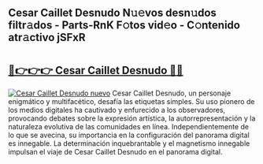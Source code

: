 ## Cesar Caillet Desnudo N𝚞𝚎vos desn𝚞dos filtr𝚊dos - Parts-RnK F𝚘tos vid𝚎o - C𝚘ntenido atr𝚊ctivo jSFxR

# <h2><a href="http://mb7fyk.tromn.icu/?c=Cesar+Caillet+Desnudo">🔗👉👉👉 Cesar Caillet Desnudo 🔗🔗</a></h2>

[![Cesar Caillet Desnudo nuevo](https://i.imgur.com/pEAQMta.gif)](http://mb7fyk.tromn.icu/?c=Cesar+Caillet+Desnudo)
Cesar Caillet Desnudo, un personaje enigmático y multifacético, desafía las etiquetas simples. Su uso pionero de los medios digitales ha cautivado y enfurecido a los observadores, provocando debates sobre la expresión artística, la autorrepresentación y la naturaleza evolutiva de las comunidades en línea. Independientemente de lo que se avecina, su importancia en la configuración del panorama digital es innegable. La determinación inquebrantable y el magnetismo innegable impulsan el viaje de Cesar Caillet Desnudo en el panorama digital.
